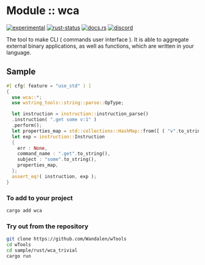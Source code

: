 # Module :: wca
[![experimental](https://img.shields.io/badge/stability-experimental-orange.svg)](https://github.com/emersion/stability-badges#experimental) [![rust-status](https://github.com/Wandalen/wTools/actions/workflows/ModulewCaPush.yml/badge.svg)](https://github.com/Wandalen/wTools/actions/workflows/ModulewCaPush.yml) [![docs.rs](https://img.shields.io/docsrs/wca?color=e3e8f0&logo=docs.rs)](https://docs.rs/wca) [![discord](https://img.shields.io/discord/872391416519737405?color=eee&logo=discord&logoColor=eee&label=discuss)](https://discord.gg/JwTG6d2b)

The tool to make CLI ( commands user interface ). It is able to aggregate external binary applications, as well as functions, which are written in your language.

## Sample

```rust
#[ cfg( feature = "use_std" ) ]
{
  use wca::*;
  use wstring_tools::string::parse::OpType;

  let instruction = instruction::instruction_parse()
  .instruction( ".get some v:1" )
  .perform();
  let properties_map = std::collections::HashMap::from([ ( "v".to_string(), OpType::Primitive( "1".to_string() ) ) ]);
  let exp = instruction::Instruction
  {
    err : None,
    command_name : ".get".to_string(),
    subject : "some".to_string(),
    properties_map,
  };
  assert_eq!( instruction, exp );
}
```

### To add to your project

```sh
cargo add wca
```

### Try out from the repository

```sh
git clone https://github.com/Wandalen/wTools
cd wTools
cd sample/rust/wca_trivial
cargo run
```

